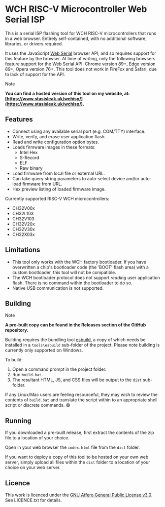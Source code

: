 # WCH RISC-V Microcontroller Web Serial ISP

This is a serial ISP flashing tool for WCH RISC-V microcontrollers that runs in a web browser. Entirely self-contained, with no additional software, libraries, or drivers required.

It uses the JavaScript [Web Serial](https://developer.mozilla.org/en-US/docs/Web/API/SerialPort) browser API, and so requires support for this feature by the browser. At time of writing, only the following browsers feature support for the Web Serial API: Chrome version 89+, Edge version 89+, Opera version 76+. This tool does not work in FireFox and Safari, due to lack of support for the API.

> [!NOTE]
> **You can find a hosted version of this tool on my website, at: [https://www.stasisleak.uk/wchisp/](https://www.stasisleak.uk/wchisp/).**

## Features

* Connect using any available serial port (e.g. COM/TTY) interface.
* Write, verify, and erase user application flash.
* Read and write configuration option bytes.
* Loads firmware images in these formats:
  * Intel Hex
  * S-Record
  * ELF
  * Raw binary
* Load firmware from local file or external URL.
* Can take query string parameters to auto-select device and/or auto-load firmware from URL.
* Hex preview listing of loaded firmware image.

Currently supported RISC-V WCH microcontrollers:

* CH32V00x
* CH32L103
* CH32V103
* CH32V20x
* CH32V30x
* CH32X03x

## Limitations

* This tool only works with the WCH factory bootloader. If you have overwritten a chip's bootloader code (the 'BOOT' flash area) with a custom bootloader, this tool will not be compatible.
* The WCH bootloader protocol does not support *reading* user application flash. There is no command within the bootloader to do so.
* Native USB communication is not supported.

## Building

> [!NOTE]
> **A pre-built copy can be found in the Releases section of the GitHub repository.**

Building requires the bundling tool [esbuild](https://esbuild.github.io/), a copy of which needs be installed in a `tools\esbuild` sub-folder of the project. Please note building is currently only supported on Windows.

To build:

1. Open a command prompt in the project folder.
2. Run `build.bat`.
3. The resultant HTML, JS, and CSS files will be output to the `dist` sub-folder.

If any Linux/Mac users are feeling resourceful, they may wish to review the contents of `build.bat` and translate the script within to an appropriate shell script or discrete commands. 😄

## Running

If you downloaded a pre-built release, first extract the contents of the zip file to a location of your choice.

Open in your web browser the `index.html` file from the `dist` folder.

If you want to deploy a copy of this tool to be hosted on your own web server, simply upload all files within the `dist` folder to a location of your choice on your web server.

## Licence

This work is licenced under the [GNU Affero General Public License v3.0](https://www.gnu.org/licenses/agpl-3.0.html). See LICENCE.txt for details.
